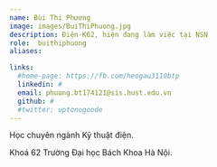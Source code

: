 ```yaml
---
name: Bùi Thị Phương
image: images/BuiThiPhuong.jpg
description: Điện-K62, hiện đang làm việc tại NSN
role:  buithiphuong
aliases:

links:
  #home-page: https://fb.com/heogau3110btp
  linkedin: #
  email: phuong.bt174121@sis.hust.edu.vn
  github: #
  #twitter: uptonogoode
---
```


Học chuyên ngành Kỹ thuật điện.

Khoá 62 Trường Đại học Bách Khoa Hà Nội.
